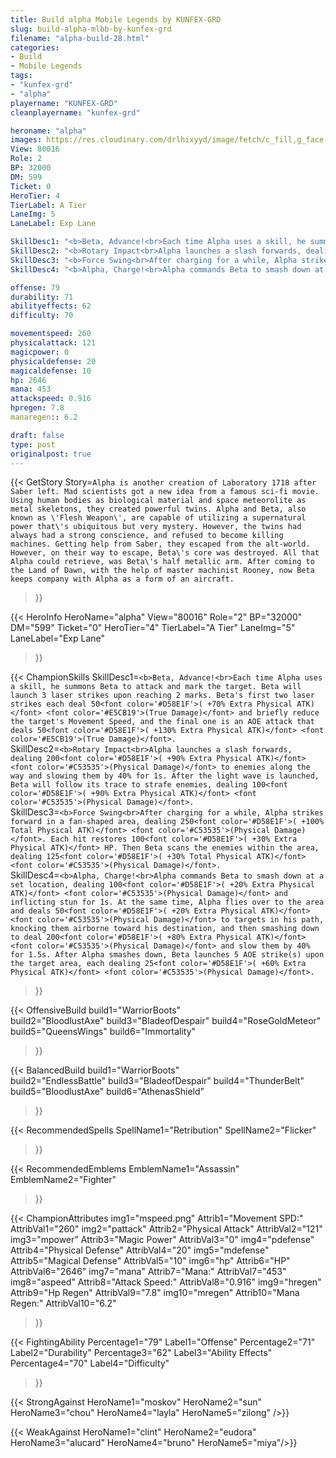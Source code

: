 ```yaml
---
title: Build alpha Mobile Legends by KUNFEX-GRD
slug: build-alpha-mlbb-by-kunfex-grd
filename: "alpha-build-28.html"
categories: 
- Build 
- Mobile Legends
tags: 
- "kunfex-grd"
- "alpha"
playername: "KUNFEX-GRD"
cleanplayername: "kunfex-grd"

heroname: "alpha"
images: https://res.cloudinary.com/drlhixyyd/image/fetch/c_fill,g_face,f_auto/https://cdn2-build.mobagenie.my.id/p/images/banner/full/alpha.jpg
View: 80016 
Role: 2 
BP: 32000
DM: 599 
Ticket: 0 
HeroTier: 4 
TierLabel: A Tier 
LaneImg: 5
LaneLabel: Exp Lane 

SkillDesc1: "<b>Beta, Advance!<br>Each time Alpha uses a skill, he summons Beta to attack and mark the target. Beta will launch 3 laser strikes upon reaching 2 marks. Beta's first two laser strikes each deal 50<font color='#D58E1F'>( +70% Extra Physical ATK)</font> <font color='#E5CB19'>(True Damage)</font> and briefly reduce the target's Movement Speed, and the final one is an AOE attack that deals 50<font color='#D58E1F'>( +130% Extra Physical ATK)</font> <font color='#E5CB19'>(True Damage)</font>."   
SkillDesc2: "<b>Rotary Impact<br>Alpha launches a slash forwards, dealing 200<font color='#D58E1F'>( +90% Extra Physical ATK)</font> <font color='#C53535'>(Physical Damage)</font> to enemies along the way and slowing them by 40% for 1s. After the light wave is launched, Beta will follow its trace to strafe enemies, dealing 100<font color='#D58E1F'>( +90% Extra Physical ATK)</font> <font color='#C53535'>(Physical Damage)</font>."   
SkillDesc3: "<b>Force Swing<br>After charging for a while, Alpha strikes forward in a fan-shaped area, dealing 250<font color='#D58E1F'>( +100% Total Physical ATK)</font> <font color='#C53535'>(Physical Damage)</font>. Each hit restores 100<font color='#D58E1F'>( +30% Extra Physical ATK)</font> HP. Then Beta scans the enemies within the area, dealing 125<font color='#D58E1F'>( +30% Total Physical ATK)</font> <font color='#C53535'>(Physical Damage)</font>."   
SkillDesc4: "<b>Alpha, Charge!<br>Alpha commands Beta to smash down at a set location, dealing 100<font color='#D58E1F'>( +20% Extra Physical ATK)</font> <font color='#C53535'>(Physical Damage)</font> and inflicting stun for 1s. At the same time, Alpha flies over to the area and deals 50<font color='#D58E1F'>( +20% Extra Physical ATK)</font> <font color='#C53535'>(Physical Damage)</font> to targets in his path, knocking them airborne toward his destination, and then smashing down to deal 200<font color='#D58E1F'>( +80% Extra Physical ATK)</font> <font color='#C53535'>(Physical Damage)</font> and slow them by 40% for 1.5s. After Alpha smashes down, Beta launches 5 AOE strike(s) upon the target area, each dealing 25<font color='#D58E1F'>( +60% Extra Physical ATK)</font> <font color='#C53535'>(Physical Damage)</font>."  

offense: 79 
durability: 71 
abilityeffects: 62 
difficulty: 70 

movementspeed: 260
physicalattack: 121
magicpower: 0
physicaldefense: 20
magicaldefense: 10
hp: 2646
mana: 453
attackspeed: 0.916
hpregen: 7.8
manaregen:: 6.2

draft: false
type: post
originalpost: true
---
```



{{< GetStory 
Story=` Alpha is another creation of Laboratory 1718 after Saber left. Mad scientists got a new idea from a famous sci-fi movie. Using human bodies as biological material and space meteorolite as metal skeletons, they created powerful twins. Alpha and Beta, also known as \'Flesh Weapon\', are capable of utilizing a supernatural power that\'s ubiquitous but very mystery. However, the twins had always had a strong conscience, and refused to become killing machines. Getting help from Saber, they escaped from the alt-world. However, on their way to escape, Beta\'s core was destroyed. All that Alpha could retrieve, was Beta\'s half metallic arm. After coming to the Land of Dawn, with the help of master machinist Rooney, now Beta keeps company with Alpha as a form of an aircraft. ` 
>}}

{{< HeroInfo 
HeroName="alpha" 
View="80016" 
Role="2" 
BP="32000" 
DM="599" 
Ticket="0" 
HeroTier="4" 
TierLabel="A Tier" 
LaneImg="5" 
LaneLabel="Exp Lane" 
>}}
 
{{< ChampionSkills 
SkillDesc1=`<b>Beta, Advance!<br>Each time Alpha uses a skill, he summons Beta to attack and mark the target. Beta will launch 3 laser strikes upon reaching 2 marks. Beta's first two laser strikes each deal 50<font color='#D58E1F'>( +70% Extra Physical ATK)</font> <font color='#E5CB19'>(True Damage)</font> and briefly reduce the target's Movement Speed, and the final one is an AOE attack that deals 50<font color='#D58E1F'>( +130% Extra Physical ATK)</font> <font color='#E5CB19'>(True Damage)</font>.`   
SkillDesc2=`<b>Rotary Impact<br>Alpha launches a slash forwards, dealing 200<font color='#D58E1F'>( +90% Extra Physical ATK)</font> <font color='#C53535'>(Physical Damage)</font> to enemies along the way and slowing them by 40% for 1s. After the light wave is launched, Beta will follow its trace to strafe enemies, dealing 100<font color='#D58E1F'>( +90% Extra Physical ATK)</font> <font color='#C53535'>(Physical Damage)</font>.`   
SkillDesc3=`<b>Force Swing<br>After charging for a while, Alpha strikes forward in a fan-shaped area, dealing 250<font color='#D58E1F'>( +100% Total Physical ATK)</font> <font color='#C53535'>(Physical Damage)</font>. Each hit restores 100<font color='#D58E1F'>( +30% Extra Physical ATK)</font> HP. Then Beta scans the enemies within the area, dealing 125<font color='#D58E1F'>( +30% Total Physical ATK)</font> <font color='#C53535'>(Physical Damage)</font>.`   
SkillDesc4=`<b>Alpha, Charge!<br>Alpha commands Beta to smash down at a set location, dealing 100<font color='#D58E1F'>( +20% Extra Physical ATK)</font> <font color='#C53535'>(Physical Damage)</font> and inflicting stun for 1s. At the same time, Alpha flies over to the area and deals 50<font color='#D58E1F'>( +20% Extra Physical ATK)</font> <font color='#C53535'>(Physical Damage)</font> to targets in his path, knocking them airborne toward his destination, and then smashing down to deal 200<font color='#D58E1F'>( +80% Extra Physical ATK)</font> <font color='#C53535'>(Physical Damage)</font> and slow them by 40% for 1.5s. After Alpha smashes down, Beta launches 5 AOE strike(s) upon the target area, each dealing 25<font color='#D58E1F'>( +60% Extra Physical ATK)</font> <font color='#C53535'>(Physical Damage)</font>.`   
>}}

{{< OffensiveBuild 
build1="WarriorBoots"  
build2="BloodlustAxe" 
build3="BladeofDespair" 
build4="RoseGoldMeteor" 
build5="QueensWings" 
build6="Immortality" 
>}} 

{{< BalancedBuild 
build1="WarriorBoots"  
build2="EndlessBattle" 
build3="BladeofDespair" 
build4="ThunderBelt" 
build5="BloodlustAxe" 
build6="AthenasShield" 
>}}


{{< RecommendedSpells 
SpellName1="Retribution" 
SpellName2="Flicker" 
>}}  

{{< RecommendedEmblems 
EmblemName1="Assassin" 
EmblemName2="Fighter" 
>}}   


{{< ChampionAttributes
img1="mspeed.png" Attrib1="Movement SPD:" AttribVal1="260"
img2="pattack" Attrib2="Physical Attack" AttribVal2="121"
img3="mpower" Attrib3="Magic Power" AttribVal3="0"
img4="pdefense" Attrib4="Physical Defense" AttribVal4="20"
img5="mdefense" Attrib5="Magical Defense" AttribVal5="10"
img6="hp" Attrib6="HP" AttribVal6="2646"
img7="mana" Attrib7="Mana:" AttribVal7="453"
img8="aspeed" Attrib8="Attack Speed:" AttribVal8="0.916"
img9="hregen" Attrib9="Hp Regen" AttribVal9="7.8"
img10="mregen" Attrib10="Mana Regen:" AttribVal10="6.2"
>}}


{{< FightingAbility
Percentage1="79" Label1="Offense"
Percentage2="71" Label2="Durability"
Percentage3="62" Label3="Ability Effects"
Percentage4="70" Label4="Difficulty"
 >}}

{{< StrongAgainst 
HeroName1="moskov"
HeroName2="sun"
HeroName3="chou"
HeroName4="layla"
HeroName5="zilong"
/>}}

{{< WeakAgainst
HeroName1="clint"
HeroName2="eudora"
HeroName3="alucard"
HeroName4="bruno"
HeroName5="miya"/>}}
